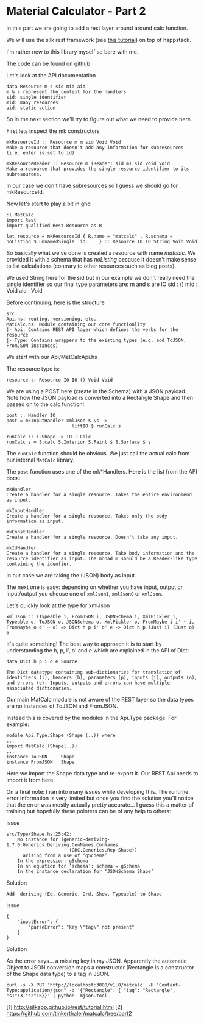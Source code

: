 # Material Calculator - Part 2

In this part we are going to add a rest layer around around calc function.

We will use the silk rest framework (see [this tutorial]([1])) on top of happstack.

I'm rather new to this library myself so bare with me.

The code can be found on [github]([2])

Let's look at the API documentation

    data Resource m s sid mid aid
    m & s represent the context for the handlers
    sid: single identifier
    mid: many resources
    aid: static action

So in the next section we'll try to figure out what we need to provide here.

First lets inspect the mk constructors

    mkResourceId :: Resource m m sid Void Void
    Make a resource that doesn't add any information for subresources (i.e. enter is set to id).

    mkResourceReader :: Resource m (ReaderT sid m) sid Void Void
    Make a resource that provides the single resource identifier to its subresources.

In our case we don't have subresources so I guess we should go for mkResourceId.

Now let's start to play a bit in ghci

    :l MatCalc
    import Rest
    import qualified Rest.Resource as R

    let resource = mkResourceId { R.name = "matcalc" , R.schema = noListing $ unnamedSingle  id     } :: Resource IO IO String Void Void

So basically what we've done is created a resource with name *matcalc*. We provided it with a schema that has _noListing_ because it doesn't make sense to list calculations (contrary to other resources such as blog posts).

We used String here for the sid but in our example we don't really need the single identifier so our final type parameters are:
m and s are IO
sid : ()
mid : Void
aid : Void

Before continuing, here is the structure

    src
    Api.hs: routing, versioning, etc.
    MatCalc.hs: Module containing our core functionlity
    |- Api: Contains REST API layer which defines the verbs for the resource
    |- Type: Contains wrappers to the existing types (e.g. add ToJSON, FromJSON instances)

We start with our Api/MatCalcApi.hs

The resource type is: 

    resource :: Resource IO IO () Void Void

We are using a POST here (create in the Schema) with a JSON payload. Note how the JSON payload is converted into a Rectangle Shape and then passed on to the calc function!

    post :: Handler IO
    post = mkInputHandler xmlJson $ \s ->
                            liftIO $ runCalc s

    runCalc :: T.Shape -> IO T.Calc
    runCalc s = S.calc S.Interior S.Paint $ S.Surface $ s

The ```runCalc``` function should be obvious. We just call the actual calc from our internal ```MatCalc``` library.

The ```post``` function uses one of the mk*Handlers. Here is the list from the API docs:

    mkHandler
    Create a handler for a single resource. Takes the entire environmend as input.

    mkInputHandler
    Create a handler for a single resource. Takes only the body information as input.

    mkConstHandler
    Create a handler for a single resource. Doesn't take any input.

    mkIdHandler
    Create a handler for a single resource. Take body information and the resource identifier as input. The monad m should be a Reader-like type containing the idenfier. 

In our case we are taking the (JSON) body as input.

The next one is easy: depending on whether you have input, output or input/output you choose one of ```xmlJsonI```, ```xmlJsonO``` or ```xmlJson```.

Let's quickly look at the type for xmlJson

    xmlJson :: (Typeable i, FromJSON i, JSONSchema i, XmlPickler i, Typeable o, ToJSON o, JSONSchema o, XmlPickler o, FromMaybe i i' ~ i, FromMaybe o o' ~ o) => Dict h p i' o' e -> Dict h p (Just i) (Just o) e 

It's quite something! The best way to approach it is to start by understanding the h, p, i', o' and e which are explained in the API of Dict:

    data Dict h p i o e Source
    
    The Dict datatype containing sub-dictionaries for translation of identifiers (i), headers (h), parameters (p), inputs (i), outputs (o), and errors (e). Inputs, outputs and errors can have multiple associated dictionaries.

Our main MatCalc module is not aware of the REST layer so the data types are no instances of ToJSON and FromJSON.

Instead this is covered by the modules in the Api.Type package. For example:

    module Api.Type.Shape (Shape (..)) where
    ...
    import MatCalc (Shape(..))
    ...
    instance ToJSON     Shape
    instance FromJSON   Shape

Here we import the Shape data type and re-export it. Our REST Api needs to import it from here.

On a final note: I ran into many issues while developing this. The runtime error information is very limited but once you find the solution you'll notice that the error was mostly actually pretty accurate... I guess this a matter of training but hopefully these pointers can be of any help to others:

Issue

    src/Type/Shape.hs:25:42:
        No instance for (generic-deriving-1.7.0:Generics.Deriving.ConNames.ConNames
                           (GHC.Generics.Rep Shape))
          arising from a use of ‘gSchema’
        In the expression: gSchema
        In an equation for ‘schema’: schema = gSchema
        In the instance declaration for ‘JSONSchema Shape’

Solution

    Add  deriving (Eq, Generic, Ord, Show, Typeable) to Shape

Issue

    {
        "inputError": {
            "parseError": "key \"tag\" not present"
        }
    }

Solution

As the error says... a missing key in my JSON. Apparently the automatic Object to JSON conversion maps a constructor (Rectangle is a constructor of the Shape data type) to a tag in JSON.

    curl -s -X PUT 'http://localhost:3000/v1.0/matcalc' -H "Content-Type:application/json" -d '{"Rectangle": { "tag": "Rectangle", "s1":3,"s2":6}}' | python -mjson.tool


[1] http://silkapp.github.io/rest/tutorial.html
[2] https://github.com/tinkerthaler/matcalc/tree/part2